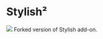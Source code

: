 # Stylish²
<img src="https://github.com/srazzano/Images/blob/master/s2.png"/>
Forked version of Stylish add-on.
